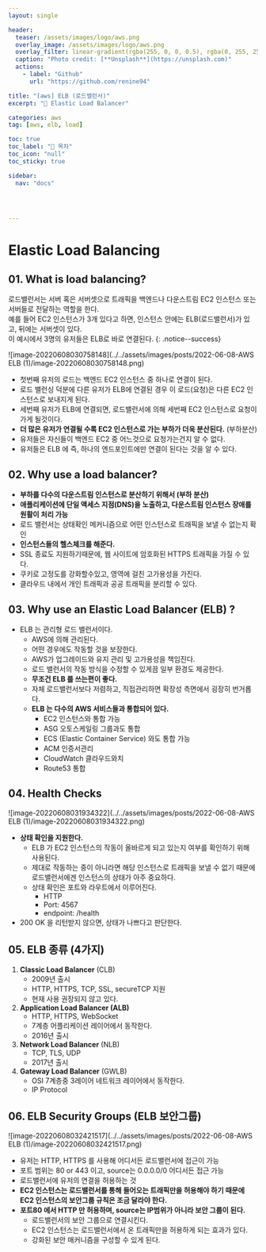 ```yaml
---
layout: single

header:
  teaser: /assets/images/logo/aws.png
  overlay_image: /assets/images/logo/aws.png
  overlay_filter: linear-gradient(rgba(255, 0, 0, 0.5), rgba(0, 255, 255, 0.5))
  caption: "Photo credit: [**Unsplash**](https://unsplash.com)"
  actions:
    - label: "Github"
      url: "https://github.com/renine94"

title: "[aws] ELB (로드밸런서)"
excerpt: "🚀 Elastic Load Balancer"

categories: aws
tag: [aws, elb, load]

toc: true
toc_label: "📕 목차"
toc_icon: "null"
toc_sticky: true

sidebar:
  nav: "docs"




---
```


# Elastic Load Balancing



## 01. What is load balancing?

로드밸런서는 서버 혹은 서버셋으로 트래픽을 백엔드나 다운스트림 EC2 인스턴스 또는 서버들로 전달하는 역할을 한다.<br>예를 들어 EC2 인스턴스가 3개 있다고 하면, 인스턴스 안에는 ELB(로드밸런서)가 있고, 뒤에는 서버셋이 있다.<br>이 예시에서 3명의 유저들은 ELB로 바로 연결된다.
{: .notice--success}

![image-20220608030758148](../../assets/images/posts/2022-06-08-AWS ELB (1)/image-20220608030758148.png)

- 첫번째 유저의 로드는 백엔드 EC2 인스턴스 중 하나로 연결이 된다.
- 로드 밸런싱 덕분에 다른 유저가 ELB에 연결된 경우 이 로드(요청)은 다른 EC2 인스턴스로 보내지게 된다.
- 세번째 유저가 ELB에 연결되면, 로드밸런서에 의해 세번째 EC2 인스턴스로 요청이 가게 될것이다.
- **더 많은 유저가 연결될 수록 EC2 인스턴스로 가는 부하가 더욱 분산된다.** (부하분산)
- 유저들은 자신들이 백엔드 EC2 중 어느것으로 요청가는건지 알 수 없다.
- 유저들은 ELB 에 즉, 하나의 엔드포인트에만 연결이 된다는 것을 알 수 있다.



## 02. Why use a load balancer?

- **부하를 다수의 다운스트림 인스턴스로 분산하기 위해서 (부하 분산)**
- **애플리케이션에 단일 액세스 지점(DNS)을 노출하고, 다운스트림 인스턴스 장애를 원활이 처리 가능**
- 로드 밸런서는 상태확인 메커니즘으로 어떤 인스턴스로 트래픽을 보낼 수 없는지 확인
- **인스턴스들의 헬스체크를 해준다.**
- SSL 종료도 지원하기때문에, 웹 사이트에 암호화된 HTTPS 트래픽을 가질 수 있다.
- 쿠키로 고정도를 강화할수있고, 영역에 걸친 고가용성을 가진다.
- 클라우드 내에서 개인 트래픽과 공공 트래픽을 분리할 수 있다.



## 03. Why use an Elastic Load Balancer (ELB) ?

- ELB 는 관리형 로드 밸런서이다.
  - AWS에 의해 관리된다.
  - 어떤 경우에도 작동할 것을 보장한다.
  - AWS가 업그레이드와 유지 관리 및 고가용성을 책임진다.
  - 로드 밸런서의 작동 방식을 수정할 수 있게끔 일부 환경도 제공한다.
  - **무조건 ELB 를 쓰는편이 좋다.**
  - 자체 로드밸런서보다 저렴하고, 직접관리하면 확장성 측면에서 굉장히 번거롭다.
  - **ELB 는 다수의 AWS 서비스들과 통합되어 있다.**
    - EC2 인스턴스와 통합 가능
    - ASG 오토스케일링 그룹과도 통합
    - ECS (Elastic Container Service) 와도 통합 가능
    - ACM 인증서관리
    - CloudWatch 클라우드와치
    - Route53 통합



## 04. Health Checks

![image-20220608031934322](../../assets/images/posts/2022-06-08-AWS ELB (1)/image-20220608031934322.png)

- **상태 확인을 지원한다.**
  - ELB 가 EC2 인스턴스의 작동이 올바르게 되고 있는지 여부를 확인하기 위해 사용된다.
  - 제대로 작동하는 중이 아니라면 해당 인스턴스로 트래픽을 보낼 수 없기 때문에<br>로드밸런서에겐 인스턴스의 상태가 아주 중요하다.
  - 상태 확인은 포트와 라우트에서 이루어진다.
    - HTTP
    - Port: 4567
    - endpoint: /health
- 200 OK 을 리턴받지 않으면, 상태가 나쁘다고 판단한다.



## 05. ELB 종류 (4가지)

1. **Classic Load Balancer** (CLB)
   - 2009년 출시
   - HTTP, HTTPS, TCP, SSL, secureTCP 지원
   - 현재 사용 권장되지 않고 있다.
2. **Application Load Balancer (ALB)**
   - HTTP, HTTPS, WebSocket
   - 7계층 어플리케이션 레이어에서 동작한다.
   - 2016년 출시
3. **Network Load Balancer** (NLB)
   - TCP, TLS, UDP
   - 2017년 출시
4. **Gateway Load Balancer** (GWLB)
   - OSI 7계층중 3레이어 네트워크 레이어에서 동작한다.
   - IP Protocol



## 06. ELB Security Groups (ELB 보안그룹)

![image-20220608032421517](../../assets/images/posts/2022-06-08-AWS ELB (1)/image-20220608032421517.png)



- 유저는 HTTP, HTTPS 를 사용해 어디서든 로드밸런서에 접근이 가능
- 포트 범위는 80 or 443 이고, source는 0.0.0.0/0 어디서든 접근 가능
- 로드밸런서에 유저의 연결을 허용하는 것
- **EC2 인스턴스는 로드밸런서를 통해 들어오는 트래픽만을 허용해야 하기 때문에<br>EC2 인스턴스의 보안그룹 규칙은 조금 달라야 한다.**
- **포트80 에서 HTTP 만 허용하며, source는 IP범위가 아니라 보안 그룹이 된다.**
  - 로드밸런서의 보안 그룹으로 연결시킨다.
  - EC2 인스턴스는 로드밸런서에서 온 트래픽만을 허용하게 되는 효과가 있다.
  - 강화된 보안 매커니즘을 구성할 수 있게 된다.